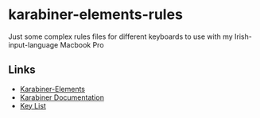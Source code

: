 # karabiner-elements-rules

Just some complex rules files for different keyboards to use with my Irish-input-language Macbook Pro

## Links
- [Karabiner-Elements](https://pqrs.org/osx/karabiner/)
- [Karabiner Documentation](https://pqrs.org/osx/karabiner/document.html#configuration-complex-modifications)
- [Key List](https://github.com/pqrs-org/Karabiner-Elements/blob/master/src/apps/PreferencesWindow/Resources/simple_modifications.json)
